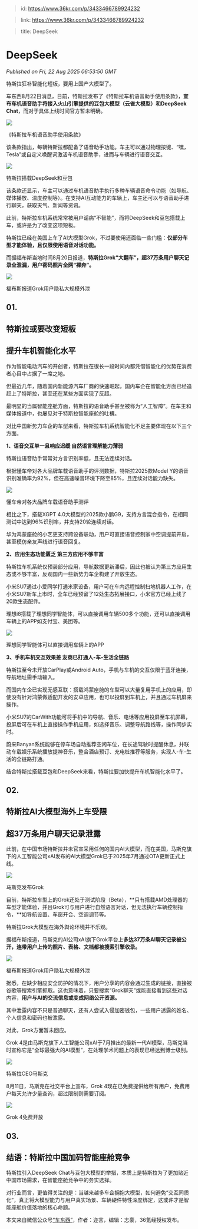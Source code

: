 > id: https://www.36kr.com/p/3433466789924232

> link: https://www.36kr.com/p/3433466789924232

> title: DeepSeek

# DeepSeek
_Published on Fri, 22 Aug 2025 06:53:50 GMT_

特斯拉狂补智能化短板，要用上国产大模型了。

车东西8月22日消息，日前，特斯拉发布了《特斯拉车机语音助手使用条款》，**宣布车机语音助手将接入火山引擎提供的豆包大模型（云雀大模型）和DeepSeek Chat**，而对于具体上线时间官方暂未明确。

![](https://img.36krcdn.com/hsossms/20250822/v2_5476b7c0a7944617b04d4fd5c5257875@5091053_oswg213398oswg1000oswg660_img_000?x-oss-process=image/format,jpg/interlace,1)

《特斯拉车机语音助手使用条款》

该条款指出，每辆特斯拉都配备了语音助手功能。车主可以通过物理按键、“嘿，Tesla”或自定义唤醒词激活车机语音助手，进而与车辆进行语音交互。

![](https://img.36krcdn.com/hsossms/20250822/v2_649d9781db114079b03c58f84b25b29e@5091053_oswg143033oswg1000oswg409_img_000?x-oss-process=image/format,jpg/interlace,1)

特斯拉搭载DeepSeek和豆包

该条款还显示，车主可以通过车机语音助手执行多种车辆语音命令功能（如导航、媒体播放、温度控制等）。在支持AI互动能力的车辆上，车主还可以与语音助手进行聊天，获取天气、新闻等资讯。

此前，特斯拉车机系统常常被用户诟病“不智能”，而将DeepSeek和豆包搭载上车，或许是为了改变这项短板。

特斯拉已经在美国上车了AI大模型Grok，不过要使用还面临一些门槛：**仅部分车型才能体验，且仅限使用语音对话功能。**

而据福布斯当地时间8月20日报道，**特斯拉Grok“大翻车”，超37万条用户聊天记录全泄漏，用户密码照片全网“裸奔”。**

![](https://img.36krcdn.com/hsossms/20250822/v2_333b2e72f9c34479aa3f2ece614e3fa4@5091053_oswg210895oswg1000oswg675_img_000?x-oss-process=image/format,jpg/interlace,1)

福布斯报道Grok用户隐私大规模外泄

**01.**
-------

**特斯拉或要改变短板**
-------------

**提升车机智能化水平**
-------------

作为智能电动汽车的开创者，特斯拉在很长一段时间内都凭借智能化的优势在消费者心目中占据了一席之地。

但最近几年，随着国内新能源汽车厂商的快速崛起，国内车企在智能化方面已经追赶上了特斯拉，甚至还在某些方面实现了反超。

最明显的当属智能座舱方面，特斯拉的语音助手甚至被称为“人工智障”。在车主和媒体报道中，也屡见对于特斯拉智能座舱的吐槽。

对比中国新势力车企的车型来看，特斯拉车机系统智能化不足主要体现在以下三个方面。

**1、语音交互单一且响应迟缓 自然语言理解能力薄弱**

特斯拉语音助手常常对方言识别率低，且无法连续对话。

根据懂车帝对各大品牌车载语音助手的评测数据，特斯拉2025款Model Y的语音识别准确率为92%，但在高速噪音环境下降至85%，且连续对话能力缺失。

![](https://img.36krcdn.com/hsossms/20250822/v2_16567f9534324c56912ecc7a2469ab71@5091053_oswg129744oswg1000oswg548_img_000?x-oss-process=image/format,jpg/interlace,1)

懂车帝对各大品牌车载语音助手测评

相比之下，搭载XGPT 4.0大模型的2025款小鹏G9，支持方言混合指令，在相同测试中达到96%识别率，并支持20轮连续对话。

华为鸿蒙座舱的小艺更支持跨设备联动，用户可直接语音控制家中空调提前开启，甚至模仿亲友声线进行语音回复。

**2、应用生态功能匮乏 第三方应用不够丰富**

特斯拉车机系统仅预装部分应用，导航数据更新滞后，因此也被认为第三方应用生态或不够丰富，反观国内一些新势力车企构建了开放生态。

小米SU7通过小爱同学打通米家设备，用户可在车内远程控制扫地机器人工作，在小米SU7新车上市时，全车已经预留了12处生态拓展接口，小米官方已经上线了20款生态配件。

理想i8搭载了理想同学智能体，可以直接调用车辆500多个功能，还可以直接调用车辆上的APP如支付宝、美团等。

![](https://img.36krcdn.com/hsossms/20250822/v2_2e78d5f3f28b43b696dadcf32cc3257c@5091053_oswg441731oswg1000oswg548_img_000?x-oss-process=image/format,jpg/interlace,1)

理想同学智能体可以直接调用车辆上的APP

**3、手机车机交互效果差 友商已打通人-车-生活全链路**

特斯拉至今未开放CarPlay或Android Auto，手机与车机的交互仅限于蓝牙连接，导航地址需手动输入。

而国内车企已实现无感互联：搭载鸿蒙座舱的车型可以大量复用手机上的应用，即使没有针对鸿蒙做适配开发的安卓应用，也可以投屏到车机上，并且通过车机屏来操作。

小米SU7的CarWith功能可将手机中的导航、音乐、电话等应用投屏至车机屏幕，投屏后可在车机上直接操作手机应用，如选择音乐、调整导航路线等，操作同步实时。

蔚来Banyan系统能够在停车场自动推荐空闲车位，在长途驾驶时提醒休息，并联动车载娱乐系统播放提神音乐，整合酒店预订、充电桩推荐等服务，实现人-车-生活的全链路打通。

结合特斯拉搭载豆包和DeepSeek来看，特斯拉要加快提升车机智能化水平了。

**02.**
-------

**特斯拉AI大模型海外上车受限**
------------------

**超37万条用户聊天记录泄露**
-----------------

此前，在中国市场特斯拉并未官宣采用任何的国内AI大模型，而在美国，马斯克旗下的人工智能公司xAI发布的AI大模型Grok已于2025年7月通过OTA更新正式上线。

![](https://img.36krcdn.com/hsossms/20250822/v2_4b8ea66d94ce48c99522081f077a55e2@5091053_oswg381621oswg1000oswg555_img_000?x-oss-process=image/format,jpg/interlace,1)

马斯克发布Grok

目前，特斯拉车型上的Grok还处于测试阶段（Beta），**只有搭载AMD处理器的车型才能体验，并且Grok可与用户进行自然语言对话，但无法执行车辆控制指令，**如导航设置、车窗开合、空调调节等。

特斯拉Grok大模型在海外舆论环境并不乐观。

据福布斯报道，马斯克的AI公司xAI旗下Grok平台上**多达37万条AI聊天记录被公开，连带用户上传的照片、表格、文档都被搜索引擎收录。**

![](https://img.36krcdn.com/hsossms/20250822/v2_219777782ef748028a3f2c4c894cd330@5091053_oswg210895oswg1000oswg675_img_000?x-oss-process=image/format,jpg/interlace,1)

福布斯报道Grok用户隐私大规模外泄

据悉，在缺少相应安全防护的情况下，用户分享的内容会通过生成的链接，直接被谷歌等搜索引擎抓取。这也意味着，只要搜索“Grok聊天”或能直接看到这些对话内容，**用户与AI的交流信息或变成网络公开资源。**

其中泄露内容不只是普通聊天，还有人尝试入侵加密钱包，一些用户透露的姓名、个人信息和密码也被泄露。

对此，Grok方面暂未回应。

Grok 4是由马斯克旗下人工智能公司xAI于7月推出的最新一代AI模型，马斯克当时宣称它是“全球最强大的AI模型”，在处理学术问题上的表现已经达到博士级别。

![](https://img.36krcdn.com/hsossms/20250822/v2_616937cbc8824c9ba19c1f583433198e@5091053_oswg35283oswg1000oswg563_img_000?x-oss-process=image/format,jpg/interlace,1)

特斯拉CEO马斯克

8月11日，马斯克在社交平台上宣布，Grok 4现在已免费提供给所有用户，免费用户每天允许少量查询，超过限制则需要订阅。

![](https://img.36krcdn.com/hsossms/20250822/v2_0ad8833feb4c4d008c7d73de2b79a316@5091053_oswg125623oswg1000oswg440_img_000?x-oss-process=image/format,jpg/interlace,1)

Grok 4免费开放

**03.**
-------

**结语：特斯拉中国加码智能座舱竞争**
--------------------

特斯拉引入DeepSeek Chat与豆包大模型的举措，本质上是特斯拉为了更加贴近中国市场需求，在智能座舱竞争中的务实选择。

对行业而言，更值得关注的是：当越来越多车企拥抱大模型，如何避免“交互同质化”，真正将大模型能力与用户真实场景、车辆硬件特性深度绑定，这或许才是智能座舱价值落地的核心命题。

本文来自微信公众号[“车东西”](https://mp.weixin.qq.com/s/LbzWdETCcyQ6MP0KjaQOJA)，作者：迩言，编辑：志豪，36氪经授权发布。
